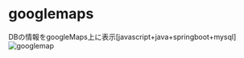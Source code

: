 # googlemaps
DBの情報をgoogleMaps上に表示[javascript+java+springboot+mysql]
![googlemap](https://user-images.githubusercontent.com/39044771/49686847-fa8e3280-fb3d-11e8-9f62-ba6b261f2b5d.jpg)
